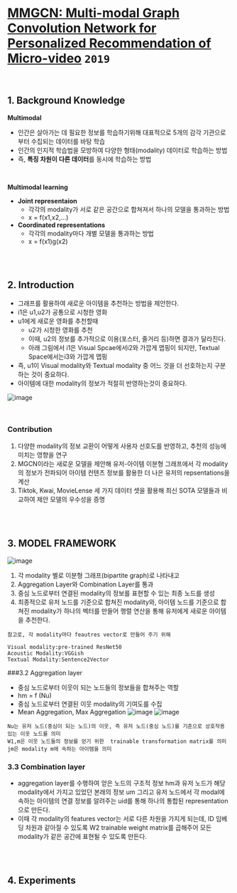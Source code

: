 # [MMGCN: Multi-modal Graph Convolution Network for Personalized Recommendation of Micro-video](http://staff.ustc.edu.cn/~hexn/papers/mm19-MMGCN.pdf)  `2019`

<br>

## 1. Background Knowledge
**Multimodal**
- 인간은 살아가는 데 필요한 정보를 학습하기위해 대표적으로 5개의 감각 기관으로 부터 수집되는 데이터를 바탕 학습
- 인간의 인지적 학습법을 모방하여 다양한 형태(modality) 데이터로 학습하는 방법
- 즉, **특징 차원이 다른 데이터**를 동시에 학습하는 방법
<br>

**Multimodal learning**
- **Joint representaion**
   - 각각의 modality가 서로 같은 공간으로 합쳐져서 하나의 모델을 통과하는 방법
   - x = f(x1,x2,...)
- **Coordinated representations** 
   - 각각의 modality마다 개별 모델을 통과하는 방법  
   - x = f(x1)g(x2)

<br><br>

## 2. Introduction
- 그래프를 활용하여 새로운 아이템을 추천하는 방법을 제안한다.
- i1은 u1,u2가 공통으로 시청한 영화
- u1에게 새로운 영화를 추천할때
   - u2가 시청한 영화를 추천
   - 이때, u2의 정보를 추가적으로 이용(포스터, 줄거리 등)하면 결과가 달라진다.
   - 아래 그림에서 i1은 Visual Spcae에서i2와 가깝게 맵핑이 되지만, Textual Space에서는i3와 가깝게 맵핑
- 즉,  u1이 Visual modality와 Textual modality 중 어느 것을 더 선호하는지 구분하는 것이 중요하다.
- 아이템에 대한 modality의 정보가 적절히 반영하는것이 중요하다.

![image](https://user-images.githubusercontent.com/53847442/163123936-1f119faa-f0d2-47db-9bc7-4351e3755e5f.png)

<br>

### **Contribution**
1. 다양한 modality의 정보 교환이 어떻게 사용자 선호도를 반영하고, 추천의 성능에 미치는 영향을 연구
2. MGCN이라는 새로운 모델을 제안해 유저-아이템 이분형 그래프에서 각 modality의 정보가 전파되어 아이템 컨텐츠 정보를 활용한 더 나은 유저의 repsentations을 계산
3. Tiktok, Kwai, MovieLense 세 가지 데이터 셋을 활용해 최신 SOTA 모델들과 비교하여 제안 모델의 우수성을 증명

<br><br>

## 3. MODEL FRAMEWORK
![image](https://user-images.githubusercontent.com/53847442/163125750-077deea0-a1a6-46e0-88ff-42915a0a3eb4.png)
1) 각 modality 별로 이분형 그래프(bipartite graph)로 나타내고 
2) Aggregation Layer와 Combination Layer를 통과
3) 중심 노드로부터 연결된 modality의 정보를 표현할 수 있는 최종 노드를 생성
4) 최종적으로 유저 노드를 기준으로 합쳐진 modality와, 아이템 노드를 기준으로 합쳐진 modality가 하나의 벡터를 만들어 행렬 연산을 통해 유저에게 새로운 아이템을 추천한다.

```
참고로, 각 modality마다 feautres vector로 만들어 주기 위해

Visual modality:pre-trained ResNet50
Acoustic Modality:VGGish
Textual Modality:Sentence2Vector
```

###3.2 Aggregation layer
- 중심 노드로부터 이웃이 되는 노드들의 정보들을 합쳐주는 역할
- hm = f (Nu)
- 중심 노드로부터 연결된 이웃 modality의 기여도를 수집
- Mean Aggregation, Max Aggregation
![image](https://user-images.githubusercontent.com/53847442/163156494-b9d52e0e-b1b6-460f-a2f5-91271bc418c4.png)
![image](https://user-images.githubusercontent.com/53847442/163156565-bdcf7670-5af8-42be-87d4-17deb0874424.png)

```
Nu는 유저 노드(중심이 되는 노드)의 이웃, 즉 유저 노드(중심 노드)를 기준으로 상호작용 있는 이웃 노드를 의미
W1,m은 이웃 노드들의 정보를 얻기 위한  trainable transformation matrix를 의미
jm은 modality m에 속하는 아이템을 의미
```

### 3.3 Combination layer
- aggregation layer를 수행하여 얻은 노드의 구조적 정보 hm과 유저 노드가 해당 modality에서 가지고 있었던 본래의 정보 um 그리고 유저 노드에서 각 modal에 속하는 아이템의 연결 정보를 알려주는 uid를 통해 하나의 통합된 representation으로 만든다.
- 이때 각 modality의 features vector는 서로 다른 차원을 가지게 되는데, ID 임베딩 차원과 같아질 수 있도록 
W2 trainable weight matrix를 곱해주어 모든 modality가 같은 공간에 표현될 수 있도록 만든다.

<br><br>

## 4. Experiments

<br><br>
